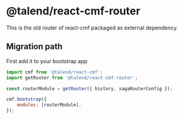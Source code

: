 # @talend/react-cmf-router

This is the old router of react-cmf packaged as external dependency.

## Migration path

First add it to your bootstrap app

```javascript
import cmf from '@talend/react-cmf';
import getRouter from '@talend/react-cmf-router';

const routerModule = getRouter({ history, sagaRouterConfig });

cmf.bootstrap({
    modules: [routerModule],
});
```
